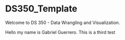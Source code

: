 # DS350_Template

Welcome to DS 350 - Data Wrangling and Visualization.

Hello my name is Gabriel Guerrero. This is a third test
